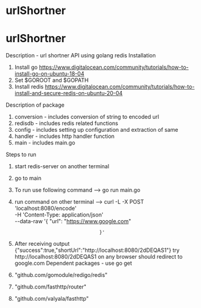 # urlShortner

# urlShortner

Description - url shortner API using golang redis
Installation
1. Install go https://www.digitalocean.com/community/tutorials/how-to-install-go-on-ubuntu-18-04
2. Set $GOROOT and $GOPATH
3. Install redis https://www.digitalocean.com/community/tutorials/how-to-install-and-secure-redis-on-ubuntu-20-04

Description of package
1. conversion - includes conversion of string to encoded url
2. redisdb - includes redis related functions
3. config - includes setting up configuration and extraction of same
4. handler - includes http handler function
5. main - includes main.go

Steps to run
1. start redis-server on another terminal
2. go to main
3. To run use following command --> go run main.go  
4. run command on other terminal -->  curl -L -X POST 'localhost:8080/encode' \
                                      -H 'Content-Type: application/json' \
                                      --data-raw '{
                                          "url": "https://www.google.com"
                                          
                                      }' 
5. After receiving output {"success":true,"shortUrl":"http://localhost:8080/2dDEQAS1"}
 try http://localhost:8080/2dDEQAS1 on any browser should redirect to google.com
Dependent packages - use go get <github packages>
1.  "github.com/gomodule/redigo/redis"
2.  "github.com/fasthttp/router"
3.  "github.com/valyala/fasthttp"

